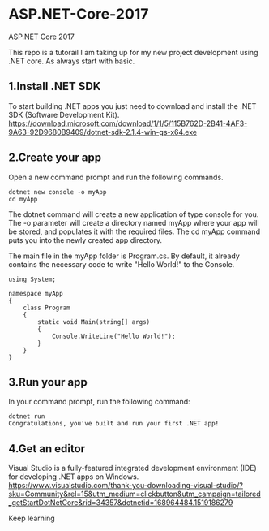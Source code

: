 # ASP.NET-Core-2017
ASP.NET Core 2017

This repo is a tutorail I am taking up for my new project development using .NET core. As always start with basic. 

## 1.Install .NET SDK
To start building .NET apps you just need to download and install the .NET SDK (Software Development Kit).
https://download.microsoft.com/download/1/1/5/115B762D-2B41-4AF3-9A63-92D9680B9409/dotnet-sdk-2.1.4-win-gs-x64.exe

## 2.Create your app
Open a new command prompt and run the following commands.
```
dotnet new console -o myApp
cd myApp
```
The dotnet command will create a new application of type console for you. The -o parameter will create a directory named myApp where your app will be stored, and populates it with the required files. The cd myApp command puts you into the newly created app directory.

The main file in the myApp folder is Program.cs. By default, it already contains the necessary code to write "Hello World!" to the Console.
```
using System;

namespace myApp
{
    class Program
    {
        static void Main(string[] args)
        {
            Console.WriteLine("Hello World!");
        }
    }
}
```
## 3.Run your app
In your command prompt, run the following command:
```
dotnet run
Congratulations, you've built and run your first .NET app!
```
## 4.Get an editor
Visual Studio is a fully-featured integrated development environment (IDE) for developing .NET apps on Windows.
https://www.visualstudio.com/thank-you-downloading-visual-studio/?sku=Community&rel=15&utm_medium=clickbutton&utm_campaign=tailored_getStartDotNetCore&rid=34357&dotnetid=168964484.1519186279

Keep learning